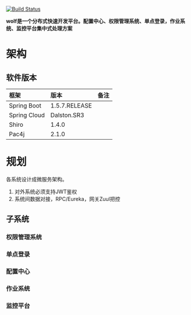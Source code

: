 [![Build Status](https://travis-ci.org/laomazi2006/wolf.svg?branch=master)](https://travis-ci.org/laomazi2006/wolf)

**wolf是一个分布式快速开发平台。配置中心、权限管理系统、单点登录，作业系统、监控平台集中式处理方案**

# 架构

## 软件版本

|框架|版本|备注|
|:---|:---|:---|
|Spring Boot|1.5.7.RELEASE|
|Spring Cloud|Dalston.SR3|
|Shiro|1.4.0|
|Pac4j|2.1.0|


# 规划


各系统设计成微服务架构。

1. 对外系统必须支持JWT鉴权
2. 系统间数据对接，RPC/Eureka，网关Zuul把控

## 子系统

### 权限管理系统

### 单点登录

### 配置中心

### 作业系统

### 监控平台